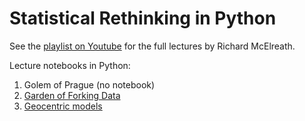 # Statistical Rethinking in Python

See the [playlist on Youtube](https://youtube.com/playlist?list=PLDcUM9US4XdPz-KxHM4XHt7uUVGWWVSus) for the full lectures by Richard McElreath.

Lecture notebooks in Python:

1. Golem of Prague (no notebook)
1. [Garden of Forking Data](./notebooks/2_gardenforkingdata.ipynb)
1. [Geocentric models](./notebooks/3_geocentric_models.ipynb)